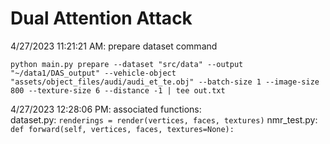 # Dual Attention Attack
4/27/2023 11:21:21 AM: prepare dataset command
```
python main.py prepare --dataset "src/data" --output "~/data1/DAS_output" --vehicle-object "assets/object_files/audi/audi_et_te.obj" --batch-size 1 --image-size 800 --texture-size 6 --distance -1 | tee out.txt
```
4/27/2023 12:28:06 PM: associated functions:  
dataset.py: `renderings = render(vertices, faces, textures)`
nmr_test.py: `def forward(self, vertices, faces, textures=None):`